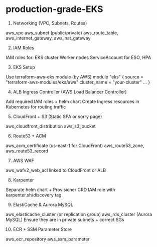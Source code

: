 # production-grade-EKS

1. Networking (VPC, Subnets, Routes)

aws_vpc
aws_subnet (public/private)
aws_route_table, aws_internet_gateway, aws_nat_gateway 


2. IAM Roles

IAM roles for:
EKS cluster
Worker nodes
ServiceAccount for ESO, HPA


3. EKS Setup

Use terraform-aws-eks module (by AWS)
module "eks" {
  source  = "terraform-aws-modules/eks/aws"
  cluster_name = "your-cluster"
  ...
}

 
4. ALB Ingress Controller (AWS Load Balancer Controller)

Add required IAM roles + helm chart
Create Ingress resources in Kubernetes for routing traffic



5. CloudFront + S3 (Static SPA or sorry page)

aws_cloudfront_distribution
aws_s3_bucket


6. Route53 + ACM

aws_acm_certificate (us-east-1 for CloudFront)
aws_route53_zone, aws_route53_record


7. AWS WAF

aws_wafv2_web_acl linked to CloudFront or ALB


8. Karpenter

Separate helm chart + Provisioner CRD
IAM role with karpenter.sh/discovery tag


9. ElastiCache & Aurora MySQL

aws_elasticache_cluster (or replication group)
aws_rds_cluster (Aurora MySQL)
Ensure they are in private subnets + correct SGs


10. ECR + SSM Parameter Store

aws_ecr_repository
aws_ssm_parameter
